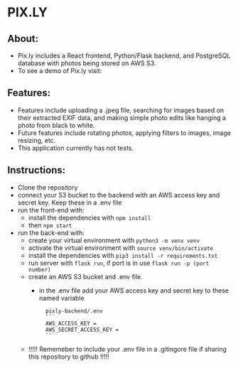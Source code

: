 # PIX.LY

## About:
- Pix.ly includes a React frontend, Python/Flask backend, and PostgreSQL database with photos being stored on AWS S3.
- To see a demo of Pix.ly visit:

## Features:
- Features include uploading a .jpeg file, searching for images based on their extracted EXIF data, and making simple photo edits like hanging a photo from black to white.
- Future features include rotating photos, applying filters to images, image resizing, etc.
- This application currently has not tests.

## Instructions:
- Clone the repository
- connect your S3 bucket to the backend with an AWS access key and secret key. Keep these in a .env file
- run the front-end with:
    * install the dependencies with `npm install`
    * then `npm start`
- run the back-end with:
    * create your virtual environment with `python3 -m venv venv`
    * activate the virtual environment with `source venv/bin/activate`
    * install the dependencies with `pip3 install -r requirements.txt`
    * run server with `flask run`, if port is in use `flask run -p (port number)`
    * create an AWS S3 bucket and .env file.
        * in the .env file add your AWS access key and secret key to these named variable

                pixly-backend/.env
                ```
                AWS_ACCESS_KEY =
                AWS_SECRET_ACCESS_KEY =
                ```
    * !!!!! Rememeber to include your .env file in a .gitingore file if sharing this repository to github !!!!!